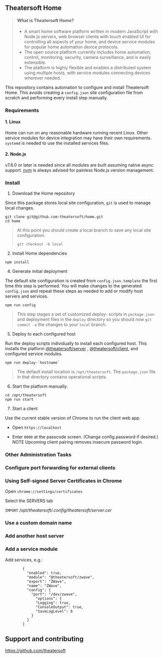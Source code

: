 ## Theatersoft Home
> #### What is Theatersoft Home?
> * A smart home software platform written in modern JavaScript with Node.js servers, web browser clients with touch enabled UI for controlling all aspects of your home, and device service modules for popular home automation device protocols.
>* The open source platform currently includes home automation, control, monitoring, security, camera surveillance, and is easily extensible.
>* The platform is highly flexible and enables a distributed system using multiple hosts, with service modules connecting devices wherever needed.

This repository contains automation to configure and install Theatersoft Home. This avoids creating a `config.json` site configuration file from scratch and performing every install step manually.

### Requirements
#### 1. **Linux**
Home can run on any reasonable hardware running recent Linux. Other service modules for device integration may have their own requirements. `systemd` is needed to use the installed services files.

#### 2. **Node.js**
v7.6.0 or later is needed since all modules are built assuming native async support. [nvm](https://github.com/creationix/nvm) is always advised for painless Node.js version management.

### Install
1. Download the Home repository

Since this package stores local site configuration, `git` is used to manage local changes.
```
git clone git@github.com:theatersoft/home.git
cd home
```

> At this point you should create a local branch to save any local site configuration.
> ```
> git checkout -b local
> ```

2. Install Home dependencies
```
npm install
```

4. Generate initial deployment

 The default site configuration is created from `config.json.template` the first time this step is performed. You will make changes to the generated `config.json` and repeat these steps as needed to add or modify host servers and services.

```
npm run config
```

> This step stages a set of customized deploy-<host> scripts in `package.json` and deployment files in the `deploy` directory so you should now `git commit -a` the changes to your `local` branch.

5. Deploy to each configured host

Run the deploy scripts individually to install each configured host. This installs the platform [@theatersoft/server](https://www.npmjs.com/package/@theatersoft/server) , [@theatersoft/client](https://www.npmjs.com/package/@theatersoft/client), and configured service modules.

```
npm run deploy-`hostname`
```
> The default install location is `/opt/theatersoft`. The `package.json` file in that directory contains operational scripts.

6. Start the platform manually.
```
cd /opt/theatersoft
npm run start
```

7. Start a client

Use the current stable version of Chrome to run the client web app.

* Open `https://localhost`

* Enter `0000` at the passcode screen. (Change config.password if desired.) NOTE Upcoming client pairing removes insecure password login.

### Other Administration Tasks

### Configure port forwarding for external clients

### Using Self-signed Server Certificates in Chrome
Open `chrome://settings/certificates`

Select the SERVERS tab

`IMPORT` */opt/theatersoft/.config/theatersoft/server.cer*


### Use a custom domain name

### Add another host server

### Add a service module

Add services, e.g.:
```
        {
          "enabled": true,
          "module": "@theatersoft/zwave",
          "export": "ZWave",
          "name": "ZWave",
          "config": {
            "port": "/dev/zwave",
              "options": {
              "Logging": true,
              "ConsoleOutput": true,
              "SaveLogLevel": 6
            }
          }
        }
```

## Support and contributing
https://github.com/theatersoft
